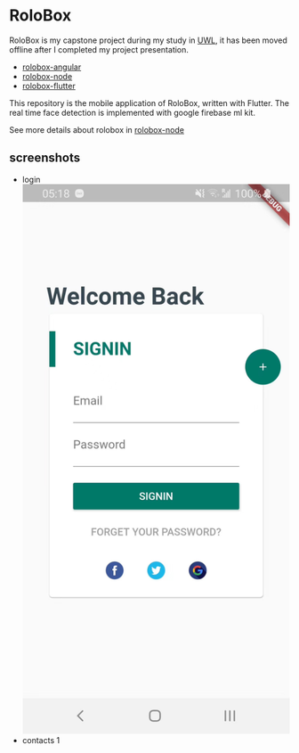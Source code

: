 # RoloBox
RoloBox is my capstone project during my study in [UWL](https://www.uwlax.edu/), it has been moved offline after I completed my project presentation.

- [rolobox-angular](https://github.com/greenlihui/rolobox-angular)
- [rolobox-node](https://github.com/greenlihui/rolobox-node)
- [rolobox-flutter](https://github.com/greenlihui/rolobox-flutter)

This repository is the mobile application of RoloBox, written with Flutter. The real time face detection is implemented with google firebase ml kit.

See more details about rolobox in [rolobox-node](https://github.com/greenlihui/rolobox-node)

## screenshots
- login
![](screenshot/login.JPG)
- contacts
1[](screenshot/contacts.JPG)
